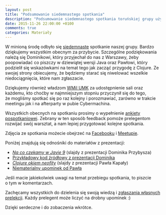 ```yaml
---
layout: post
title: "Podsumowanie siedemnastego spotkania"
description: "Podsumowanie siedemnastego spotkania toruńskiej grupy użytkowników języka Java."
date: 2015-11-26 22:00:00 +0100
comments: true
categories: Materiały
---
```

W&nbsp;minioną środę odbyło się <a href="{{root_url}}/news/2015/11/15/spotkanie-17/">siedemnaste</a> spotkanie naszej grupy. Bardzo dziękujemy wszystkim obecnym za przybycie. Szczególne podziękowania należą się Dominikowi, który przyjechał do nas z Warszawy, żeby poopowiadać co piszczy w dziewiątej wersji Java oraz Pawłowi, który podzielił się wskazówkami na temat tego jak zacząć przygodę z Clojure. Ze swojej strony obiecujemy, że będziemy starać się niwelować wszelkie niedociągnięcia, które nam zgłaszacie.

Dziękujemy również władzom <a href="https://www.mat.umk.pl" target="_blank">WMiI UMK</a> za&nbsp;udostępnienie sali oraz każdemu, kto choćby w&nbsp;najmniejszym stopniu przyczynił się do tego, że&nbsp;mogliśmy spotkać się po raz kolejny i&nbsp;porozmawiać, zarówno w&nbsp;trakcie meetingu jak i&nbsp;na afterparty w&nbsp;pubie Cybermachina.

Wszystkich obecnych na&nbsp;spotkaniu prosimy o&nbsp;wypełnienie <a href="https://docs.google.com/forms/d/1qGP4RO3CtVafrX21Yq5aonPP00AL4eV4pFdpSnxzcBE/viewform" target="_blank">ankiety pospotkaniowej</a>. Zebrany w&nbsp;ten sposób feedback pomoże prelegentom rozwijać swój warsztat, a&nbsp;nam lepiej przygotować kolejne spotkania. <!--more-->

Zdjęcia ze spotkania możecie obejrzeć na&nbsp;<a href="https://www.facebook.com/media/set/?set=TODO" target="_blank">Facebooku</a> i&nbsp;<a href="http://www.meetup.com/Torun-JUG/photos/TODO/" target="_blank">Meetupie</a>.

Poniżej znajdują się odnośniki do materiałów z&nbsp;prezentacji:
<ul>
  <li>
    <a href="{{root_url}}/materials/meetings/17/Na_co_czekamy_w_Javie_9_by_Dominik_Przybysz.pdf" target="_blank">
      <em>Na co czekamy w Javie 9</em></a> (slajdy z&nbsp;prezentacji Dominika Przybysza)
  </li>
  <li>
    <a href="https://github.com/alien11689/whats-new-in-java-9" target="_blank">
      Przykładowy kod źródłowy z prezentacji Dominika</a>
  </li>
  <li>
    <a href="{{root_url}}/materials/meetings/17/Clojure_okiem_neofity_by_Pawel_Kapala.pdf" target="_blank">
      <em>Clojure okiem neofity</em></a> (slajdy z&nbsp;prezentacji Pawła Kapały)
  </li>
  <li>
    <a href="http://www.meetup.com/Torun-JUG/events/226787041/comments/458018087/" target="_blank">
      Niematerialny upominek od Pawła</a>
  </li>
</ul>

Jeśli macie jakiekolwiek uwagi na&nbsp;temat przebiegu spotkania, to&nbsp;piszcie o&nbsp;tym w&nbsp;komentarzach.

Zachęcamy wszystkich do dzielenia się swoją wiedzą i&nbsp;<a href="{{root_url}}/speakers/">zgłaszania własnych prelekcji</a>. Każdy prelegent może liczyć na drobny upominek :)

Dzięki serdeczne i&nbsp;do zobaczenia wkrótce.
